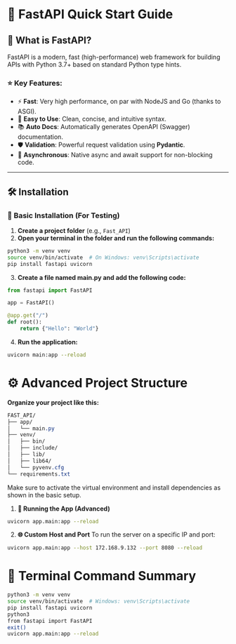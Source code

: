 # 🚀 FastAPI Quick Start Guide

## 📘 What is FastAPI?

FastAPI is a modern, fast (high-performance) web framework for building APIs with Python 3.7+ based on standard Python type hints.

### ⭐ Key Features:

- ⚡ **Fast**: Very high performance, on par with NodeJS and Go (thanks to ASGI).
- 🧼 **Easy to Use**: Clean, concise, and intuitive syntax.
- 📚 **Auto Docs**: Automatically generates OpenAPI (Swagger) documentation.
- 🛡️ **Validation**: Powerful request validation using **Pydantic**.
- 🔄 **Asynchronous**: Native async and await support for non-blocking code.

---

## 🛠️ Installation

### 🔰 Basic Installation (For Testing)

1. **Create a project folder** (e.g., `Fast_API`)
2. **Open your terminal in the folder and run the following commands:**

```bash
python3 -m venv venv
source venv/bin/activate  # On Windows: venv\Scripts\activate
pip install fastapi uvicorn
```

3. **Create a file named main.py and add the following code:**
```py
from fastapi import FastAPI

app = FastAPI()

@app.get("/")
def root():
    return {"Hello": "World"}
```

4. **Run the application:**
```bash
uvicorn main:app --reload
```
# ⚙️ Advanced Project Structure
**Organize your project like this:**

```css
FAST_API/
├── app/
│   └── main.py
├── venv/
│   ├── bin/
│   ├── include/
│   ├── lib/
│   ├── lib64/
│   └── pyvenv.cfg
└── requirements.txt
```

Make sure to activate the virtual environment and install dependencies as shown in the basic setup.

1. **🏃 Running the App (Advanced)**
```bash
uvicorn app.main:app --reload
```

2. **🌐 Custom Host and Port**
To run the server on a specific IP and port:

```bash
uvicorn app.main:app --host 172.168.9.132 --port 8080 --reload
```

# **🧾 Terminal Command Summary**

```bash
python3 -m venv venv
source venv/bin/activate  # Windows: venv\Scripts\activate
pip install fastapi uvicorn
python3
from fastapi import FastAPI
exit()
uvicorn app.main:app --reload
```


